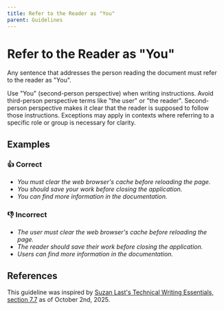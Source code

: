 ```yaml
---
title: Refer to the Reader as "You"
parent: Guidelines
---
```


# Refer to the Reader as "You"

Any sentence that addresses the person reading the document must refer to the reader as "You".

Use "You" (second-person perspective) when writing instructions.
Avoid third-person perspective terms like "the user" or "the reader".
Second-person perspective makes it clear that the reader is supposed to follow those instructions.
Exceptions may apply in contexts where referring to a specific role or group is necessary for clarity.

## Examples

### 👍 Correct

* *You must clear the web browser's cache before reloading the page.*
* *You should save your work before closing the application.*
* *You can find more information in the documentation.*

### 👎 Incorrect

* *The user must clear the web browser's cache before reloading the page.*
* *The reader should save their work before closing the application.*
* *Users can find more information in the documentation.*

## References

This guideline was inspired by [Suzan Last's Technical Writing Essentials, section 7.7](https://pressbooks.bccampus.ca/technicalwriting/chapter/writinginstructions/) as of October 2nd, 2025.
